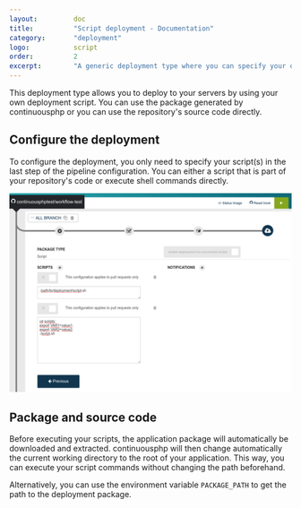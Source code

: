 ```yaml
---
layout:         doc
title:          "Script deployment - Documentation"
category:       "deployment"
logo:           script
order:          2
excerpt:        "A generic deployment type where you can specify your own deployment script."
---
```


This deployment type allows you to deploy to your servers by using your own deployment script. You can use the package
generated by continuousphp or you can use the repository's source code directly.

## Configure the deployment
To configure the deployment, you only need to specify your script(s) in the last step of the pipeline configuration.
You can either a script that is part of your repository's code or execute shell commands directly.

![Script Deployment configuration](/assets/doc/deployment/script/configuration.png)

## Package and source code
Before executing your scripts, the application package will automatically be downloaded and extracted. continuousphp will then
change automatically the current working directory to the root of your application. This way, you can execute your script
commands without changing the path beforehand.

Alternatively, you can use the environment variable `PACKAGE_PATH` to get the path to the deployment package.

